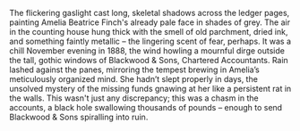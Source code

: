 The flickering gaslight cast long, skeletal shadows across the ledger pages, painting Amelia Beatrice Finch's already pale face in shades of grey.  The air in the counting house hung thick with the smell of old parchment, dried ink, and something faintly metallic – the lingering scent of fear, perhaps.  It was a chill November evening in 1888, the wind howling a mournful dirge outside the tall, gothic windows of Blackwood & Sons, Chartered Accountants.  Rain lashed against the panes, mirroring the tempest brewing in Amelia’s meticulously organized mind.  She hadn’t slept properly in days, the unsolved mystery of the missing funds gnawing at her like a persistent rat in the walls.  This wasn't just any discrepancy; this was a chasm in the accounts, a black hole swallowing thousands of pounds – enough to send Blackwood & Sons spiralling into ruin.
